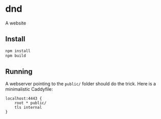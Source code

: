 # dnd

A website

## Install

```bash
npm install
npm build
```

## Running

A webserver pointing to the `public/` folder should do the trick. Here is a minimalistic Caddyfile:

```text
localhost:4443 {
    root * public/
    tls internal
}
```
